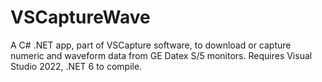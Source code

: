 # VSCaptureWave
A C# .NET app, part of VSCapture software, to download or capture numeric and waveform data from GE Datex S/5 monitors. Requires Visual Studio 2022, .NET 6 to compile.
